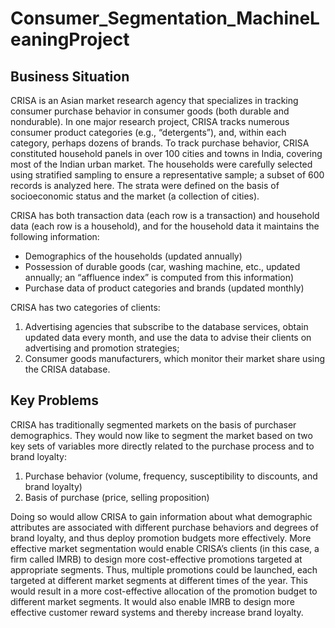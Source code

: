 # Consumer_Segmentation_MachineLeaningProject

## Business Situation

CRISA is an Asian market research agency that specializes in tracking consumer purchase behavior in consumer goods (both durable and nondurable). In one major research project, CRISA tracks numerous consumer product categories (e.g., “detergents”), and, within each category, perhaps dozens of brands. To track purchase behavior, CRISA constituted household panels in over 100 cities and towns in India, covering
most of the Indian urban market. The households were carefully selected using stratified sampling to ensure a representative sample; a subset of 600 records is analyzed here. The strata were defined on the basis of socioeconomic status and the market (a collection of cities).

CRISA has both transaction data (each row is a transaction) and household data (each row is a household), and for the household data it maintains the following information:
- Demographics of the households (updated annually)
- Possession of durable goods (car, washing machine, etc., updated annually; an “affluence index” is computed from this information)
- Purchase data of product categories and brands (updated monthly)

CRISA has two categories of clients:

1. Advertising agencies that subscribe to the database services, obtain updated data every month, and use the data to advise their clients on advertising and promotion strategies; 
2. Consumer goods manufacturers, which monitor their market share using the CRISA database.


## Key Problems

CRISA has traditionally segmented markets on the basis of purchaser demographics. They would now like to segment the market based on two key sets of variables more directly related to the purchase process and to
brand loyalty:
1. Purchase behavior (volume, frequency, susceptibility to discounts, and brand loyalty)
2. Basis of purchase (price, selling proposition)

Doing so would allow CRISA to gain information about what demographic attributes are associated with different purchase behaviors and degrees of brand loyalty, and thus deploy promotion budgets more effectively. More effective market segmentation would enable CRISA’s clients (in this case, a firm called IMRB) to design more cost-effective promotions targeted at appropriate segments. Thus, multiple promotions could be launched, each targeted at different market segments at different times of the year. This would result in a more cost-effective allocation of the promotion budget to different market segments. 
It would also enable IMRB to design more effective customer reward systems and thereby increase brand loyalty.
